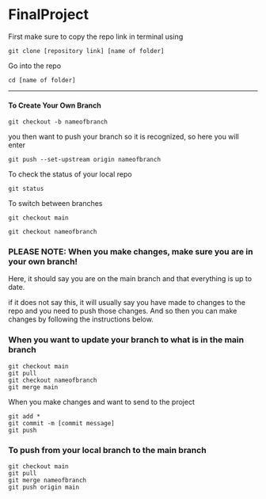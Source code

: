 # FinalProject

First make sure to copy the repo link in terminal using 

```
git clone [repository link] [name of folder]
``` 

Go into the repo 

```
cd [name of folder]
```

----------------------------------------------------------

#### To Create Your Own Branch 
```
git checkout -b nameofbranch
```

you then want to push your branch so it is recognized, so here you will enter 

```
git push --set-upstream origin nameofbranch
```

To check the status of your local repo

``` 
git status 
```

To switch between branches 

```
git checkout main

git checkout nameofbranch
```

### PLEASE NOTE: When you make changes, make sure you are in your own branch! 

Here, it should say you are on the main branch and that everything is up to date. 

if it does not say this, it will usually say you have made to changes to the repo and you need to push those changes. And so then you can make changes by following the instructions below. 


### When you want to update your branch to what is in the main branch

```
git checkout main 
git pull 
git checkout nameofbranch
git merge main 
```

When you make changes and want to send to the project

```
git add *
git commit -m [commit message]
git push 
```

### To push from your local branch to the main branch 

```
git checkout main
git pull 
git merge nameofbranch
git push origin main
```
